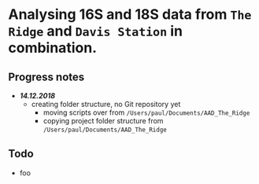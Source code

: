 
# Analysing 16S and 18S data from `The Ridge` and `Davis Station` in combination.

## Progress notes

* ***14.12.2018***
  * creating folder structure, no Git repository yet
      * moving scripts over from `/Users/paul/Documents/AAD_The_Ridge`
      * copying project folder structure from `/Users/paul/Documents/AAD_The_Ridge`

## Todo
* foo
